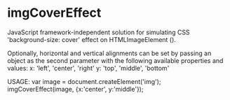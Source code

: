 imgCoverEffect
==============

JavaScript framework-independent solution for simulating CSS 'background-size: cover' effect on HTMLImageElement (<img>).

Optionally, horizontal and vertical alignments can be set by passing an object as the second parameter with the following available properties and values:
      x: 'left', 'center', 'right'
      y: 'top', 'middle', 'bottom'

USAGE:
      var image = document.createElement('img');
      imgCoverEffect(image, {x:'center', y:'middle'});
